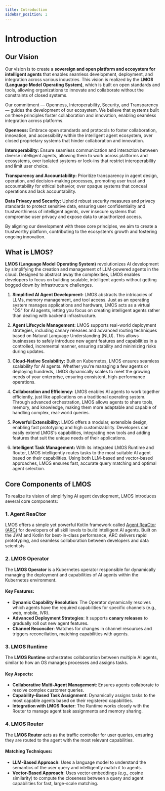 ```yaml
---
title: Introduction
sidebar_position: 1
---
```


# Introduction

## Our Vision
Our vision is to create a **sovereign and open platform and ecosystem for intelligent agents** that enables seamless development, deployment, and integration across various industries. This vision is realized by the **LMOS (Language Model Operating System)**, which is built on open standards and tools, allowing organizations to innovate and collaborate without the constraints of closed systems.

Our commitment — Openness, Interoperability, Security, and Transparency — guides the development of our ecosystem. We believe that systems built on these principles foster collaboration and innovation, enabling seamless integration across platforms.

**Openness:** Embrace open standards and protocols to foster collaboration, innovation, and accessibility within the intelligent agent ecosystem, over closed proprietary systems that hinder collaboration and innovation.

**Interoperability:** Ensure seamless communication and interaction between diverse intelligent agents, allowing them to work across platforms and ecosystems, over isolated systems or lock-ins that restrict interoperability and limit user choice.

**Transparency and Accountability:** Prioritize transparency in agent design, operation, and decision-making processes, promoting user trust and accountability for ethical behavior, over opaque systems that conceal operations and lack accountability.

**Data Privacy and Security:** Uphold robust security measures and privacy standards to protect sensitive data, ensuring user confidentiality and trustworthiness of intelligent agents, over insecure systems that compromise user privacy and expose data to unauthorized access.

By aligning our development with these core principles, we aim to create a trustworthy platform, contributing to the ecosystem’s growth and fostering ongoing innovation.

## What is LMOS?

**LMOS (Language Model Operating System)**  revolutionizes AI development by simplifying the creation and management of LLM-powered agents in the cloud. Designed to abstract away the complexities, LMOS enables developers to focus on building scalable, intelligent agents without getting bogged down by infrastructure challenges. 

1. **Simplified AI Agent Development:**
LMOS abstracts the intricacies of LLMs, memory management, and tool access. Just as an operating system manages applications and hardware, LMOS acts as a virtual "OS" for AI agents, letting you focus on creating intelligent agents rather than dealing with backend infrastructure.

2. **Agent Lifecycle Management:**
LMOS supports real-world deployment strategies, including canary releases and advanced routing techniques based on Natural Language Understanding (NLU). This allows businesses to safely introduce new agent features and capabilities in a controlled, incremental manner, ensuring stability and minimizing risks during updates.

3. **Cloud-Native Scalability:**
Built on Kubernetes, LMOS ensures seamless scalability for AI agents. Whether you're managing a few agents or deploying hundreds, LMOS dynamically scales to meet the growing needs of your enterprise, ensuring consistent, high-performance operations.

4. **Collaboration and Efficiency:**
LMOS enables AI agents to work together efficiently, just like applications on a traditional operating system. Through advanced orchestration, LMOS allows agents to share tools, memory, and knowledge, making them more adaptable and capable of handling complex, real-world queries.

5. **Powerful Extensibility:**
LMOS offers a modular, extensible design, enabling fast prototyping and high customizability. Developers can easily extend LMOS's capabilities, integrating new tools and adding features that suit the unique needs of their applications.

6. **Intelligent Task Management:**
With its integrated LMOS Runtime and Router, LMOS intelligently routes tasks to the most suitable AI agent based on their capabilities. Using both LLM-based and vector-based approaches, LMOS ensures fast, accurate query matching and optimal agent selection.

## Core Components of LMOS

To realize its vision of simplifying AI agent development, LMOS introduces several core components:

### 1. Agent ReaCtor

LMOS offers a simple yet powerful Kotlin framework called [Agent ReaCtor (ARC)](https://lmos-ai.github.io/arc/) for developers of all skill levels to build intelligent AI agents. Built on the JVM and Kotlin for best-in-class performance, ARC delivers rapid prototyping, and seamless collaboration between developers and data scientists

### 2. LMOS Operator

The **LMOS Operator** is a Kubernetes operator responsible for dynamically managing the deployment and capabilities of AI agents within the Kubernetes environment.

#### Key Features:
- **Dynamic Capability Resolution**: The Operator dynamically resolves which agents have the required capabilities for specific channels (e.g., web, mobile, IVR).
- **Advanced Deployment Strategies**: It supports **canary releases** to gradually roll out new agent features.
- **Channel Reconciler**: Watches for changes in channel resources and triggers reconciliation, matching capabilities with agents.

### 3. LMOS Runtime

The **LMOS Runtime** orchestrates collaboration between multiple AI agents, similar to how an OS manages processes and assigns tasks.

#### Key Aspects:
- **Collaborative Multi-Agent Management**: Ensures agents collaborate to resolve complex customer queries.
- **Capability-Based Task Assignment**: Dynamically assigns tasks to the most capable agents based on their registered capabilities.
- **Integration with LMOS Router**: The Runtime works closely with the Router to manage agent task assignments and memory sharing.

### 4. LMOS Router

The **LMOS Router** acts as the traffic controller for user queries, ensuring they are routed to the agent with the most relevant capabilities.

#### Matching Techniques:
- **LLM-Based Approach**: Uses a language model to understand the semantics of the user query and intelligently match it to agents.
- **Vector-Based Approach**: Uses vector embeddings (e.g., cosine similarity) to compute the closeness between a query and agent capabilities for fast, large-scale matching.
